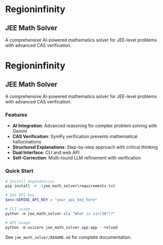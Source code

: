 # Regioninfinity

## JEE Math Solver

A comprehensive AI-powered mathematics solver for JEE-level problems with advanced CAS verification.

# Regioninfinity

## JEE Math Solver

A comprehensive AI-powered mathematics solver for JEE-level problems with advanced CAS verification.

### Features

- **AI Integration**: Advanced reasoning for complex problem solving with Gemini
- **CAS Verification**: SymPy verification prevents mathematical hallucinations  
- **Structured Explanations**: Step-by-step approach with critical thinking
- **Dual Interface**: CLI and web API
- **Self-Correction**: Multi-round LLM refinement with verification

### Quick Start

```powershell
# Install dependencies
pip install -r .\jee_math_solver\requirements.txt

# Set API key
$env:GEMINI_API_KEY = "your_api_key_here"

# CLI usage
python -m jee_math_solver.cli "What is sin(30°)?"

# API usage  
python -m uvicorn jee_math_solver.app:app --reload
```

See `jee_math_solver/README.md` for complete documentation.